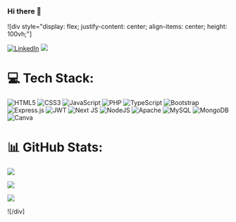 ### Hi there 👋

![div style="display: flex; justify-content: center; align-items: center; height: 100vh;"]

[![LinkedIn](https://img.shields.io/badge/LinkedIn-%230077B5.svg?logo=linkedin&logoColor=white)](https://linkedin.com/in/philemank) [![](https://visitcount.itsvg.in/api?id=PhilemanK&icon=0&color=0)](https://visitcount.itsvg.in)

# 💻 Tech Stack:
![HTML5](https://img.shields.io/badge/html5-%23E34F26.svg?style=flat&logo=html5&logoColor=white) ![CSS3](https://img.shields.io/badge/css3-%231572B6.svg?style=flat&logo=css3&logoColor=white) ![JavaScript](https://img.shields.io/badge/javascript-%23323330.svg?style=flat&logo=javascript&logoColor=%23F7DF1E) ![PHP](https://img.shields.io/badge/php-%23777BB4.svg?style=flat&logo=php&logoColor=white) ![TypeScript](https://img.shields.io/badge/typescript-%23007ACC.svg?style=flat&logo=typescript&logoColor=white) ![Bootstrap](https://img.shields.io/badge/bootstrap-%23563D7C.svg?style=flat&logo=bootstrap&logoColor=white) ![Express.js](https://img.shields.io/badge/express.js-%23404d59.svg?style=flat&logo=express&logoColor=%2361DAFB) ![JWT](https://img.shields.io/badge/JWT-black?style=flat&logo=JSON%20web%20tokens) ![Next JS](https://img.shields.io/badge/Next-black?style=flat&logo=next.js&logoColor=white) ![NodeJS](https://img.shields.io/badge/node.js-6DA55F?style=flat&logo=node.js&logoColor=white) ![Apache](https://img.shields.io/badge/apache-%23D42029.svg?style=flat&logo=apache&logoColor=white) ![MySQL](https://img.shields.io/badge/mysql-%2300f.svg?style=flat&logo=mysql&logoColor=white) ![MongoDB](https://img.shields.io/badge/MongoDB-%234ea94b.svg?style=flat&logo=mongodb&logoColor=white) ![Canva](https://img.shields.io/badge/Canva-%2300C4CC.svg?style=flat&logo=Canva&logoColor=white)

<!-- Github Stats -->
# 📊 GitHub Stats:
<!-- Languages Used -->
![](https://github-readme-stats.vercel.app/api/top-langs/?username=PhilemanK&theme=dark&hide_border=true&include_all_commits=false&count_private=false&layout=compact)
<!-- Some data -->
![](https://github-readme-streak-stats.herokuapp.com/?user=PhilemanK&theme=dark&hide_border=true)<br/>
<!-- Total Stats -->
![](https://github-readme-stats.vercel.app/api?username=PhilemanK&theme=dark&hide_border=true&include_all_commits=false&count_private=false)<br/>


![/div]



<!--
**PhilemanK/PhilemanK** is a ✨ _special_ ✨ repository because its `README.md` (this file) appears on your GitHub profile.

Here are some ideas to get you started:

- 🔭 I’m currently working on ...
- 🌱 I’m currently learning ...
- 👯 I’m looking to collaborate on ...
- 🤔 I’m looking for help with ...
- 💬 Ask me about ...
- 📫 How to reach me: ...
- 😄 Pronouns: ...
- ⚡ Fun fact: ...
-->
